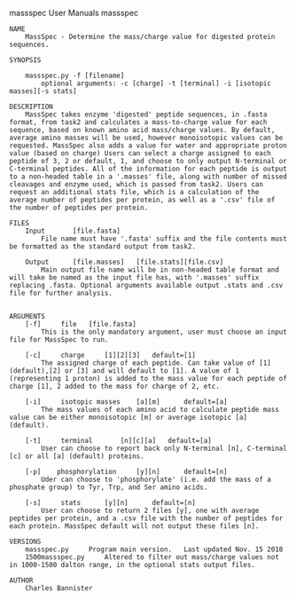 massspec			User Manuals			massspec


	NAME
		MassSpec - Determine the mass/charge value for digested protein sequences.

	SYNOPSIS

		massspec.py -f [filename] 
			optional arguments: -c [charge] -t [terminal] -i [isotopic masses][-s stats]

	DESCRIPTION
		MassSpec takes enzyme 'digested' peptide sequences, in .fasta format, from task2 and calculates a mass-to-charge value for each sequence, based on known amino acid mass/charge values. By default, average amino masses will be used, however monoisotopic values can be requested. MassSpec also adds a value for water and appropriate proton value (based on charge) Users can select a charge assigned to each peptide of 3, 2 or default, 1, and choose to only output N-terminal or C-terminal peptides. All of the information for each peptide is output to a non-headed table in a '.masses' file, along with number of missed cleavages and enzyme used, which is passed from task2. Users can request an additional stats file, which is a calculation of the average number of peptides per protein, as well as a '.csv' file of the number of peptides per protein.

	FILES
		Input		[file.fasta]
			File name must have '.fasta' suffix and the file contents must be formatted as the standard output from task2.

		Output		[file.masses]	[file.stats][file.csv]
			Main output file name will be in non-headed table format and will take be named as the input file has, with '.masses' suffix replacing .fasta. Optional arguments available output .stats and .csv file for further analysis.
		

	ARGUMENTS
		[-f]	 file	[file.fasta]
			This is the only mandatory argument, user must choose an input file for MassSpec to run. 

		[-c]	 charge		[1][2][3]	default=[1]
			The assigned charge of each peptide. Can take value of [1](default),[2] or [3] and will default to [1]. A value of 1 (representing 1 proton) is added to the mass value for each peptide of charge [1], 2 added to the mass for charge of 2, etc.

		[-i]	 isotopic masses	[a][m]		default=[a]
			The mass values of each amino acid to calculate peptide mass value can be either monoisotopic [m] or average isotopic [a] (default).

		[-t]	 terminal		[n][c][a]	default=[a]
			User can choose to report back only N-terminal [n], C-terminal [c] or all [a] (default) proteins.

		[-p]	phosphorylation		[y][n]		default=[n]
			Uder can choose to 'phosphorylate' (i.e. add the mass of a phosphate group) to Tyr, Trp, and Ser amino acids.

		[-s]	 stats		[y][n]		default=[n]
			User can choose to return 2 files [y], one with average peptides per protein, and a .csv file with the number of peptides for each protein. MassSpec default will not output these files [n]. 

	VERSIONS
		massspec.py		Program main version.	Last updated Nov. 15 2018
		1500massspec.py		Altered to filter out mass/charge values not in 1000-1500 dalton range, in the optional stats output files.

	AUTHOR
		Charles Bannister

	